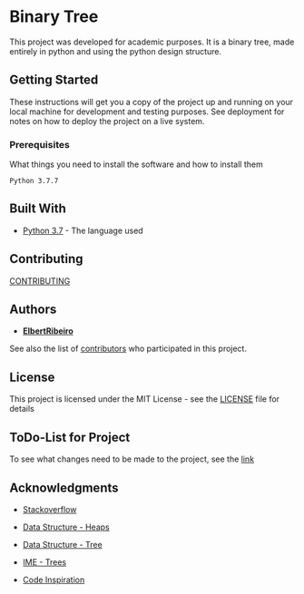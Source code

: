 # Binary Tree

This project was developed for academic purposes. It is a binary tree, made entirely in python and using the python design structure.

## Getting Started

These instructions will get you a copy of the project up and running on your local machine for development and testing purposes. See deployment for notes on how to deploy the project on a live system.

### Prerequisites

What things you need to install the software and how to install them

```
Python 3.7.7
```

## Built With

* [Python 3.7](https://www.python.org/) - The language used

## Contributing

[CONTRIBUTING](https://github.com/ElbertRibeiro/Binary-Tree/graphs/contributors) 

## Authors

* [**ElbertRibeiro**](https://github.com/ElbertRibeiro)

See also the list of [contributors](https://github.com/ElbertRibeiro/Binary-Tree/contributors) who participated in this project.

## License

This project is licensed under the MIT License - see the [LICENSE](LICENSE) file for details

## ToDo-List for Project

To see what changes need to be made to the project, see the [link](https://github.com/ElbertRibeiro/Binary-Tree/projects/1)

## Acknowledgments

* [Stackoverflow](https://pt.stackoverflow.com/questions/266984/c3%81rvore-bin%c3%a1ria-com-percurso-em-ordem-e-pr%c3%a9-ordem)

* [Data Structure - Heaps](https://algoritmosempython.com.br/cursos/algoritmos-python/estruturas-dados/heaps)

* [Data Structure - Tree](https://algoritmosempython.com.br/cursos/algoritmos-python/estruturas-dados/arvores)

* [IME - Trees](https://www.ime.usp.br/~pf/mac0122-2002/aulas/trees.html)

* [Code Inspiration](https://gist.github.com/divanibarbosa/a8662693e44ab9ee0d0e8c2d74808929)

